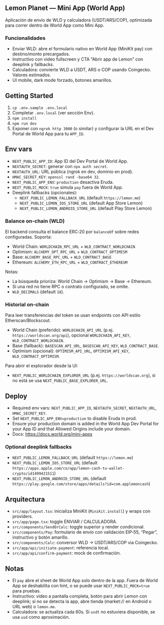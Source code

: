 ## Lemon Planet — Mini App (World App)

Aplicación de envío de WLD y calculadora (USDT/ARS/COP), optimizada para correr dentro de World App como Mini App.

### Funcionalidades
- Enviar WLD: abre el formulario nativo en World App (MiniKit pay) con destino/monto precargados.
- Instructivo con video fullscreen y CTA “Abrir app de Lemon” con deeplink y fallbacks.
- Calculadora: convierte WLD a USDT, ARS o COP usando Coingecko. Valores estimados.
- UI mobile, dark mode forzado, botones amarillos.

## Getting Started

1. `cp .env.sample .env.local`
2. Completar `.env.local` (ver sección Env).
3. `npm install`
4. `npm run dev`
5. Exponer con `ngrok http 3000` (o similar) y configurar la URL en el Dev Portal de World App para tu `APP_ID`.

## Env vars

- `NEXT_PUBLIC_APP_ID`: App ID del Dev Portal de World App.
- `NEXTAUTH_SECRET`: generar con `npx auth secret`.
- `NEXTAUTH_URL`: URL pública (ngrok en dev, dominio en prod).
- `HMAC_SECRET_KEY`: `openssl rand -base64 32`.
- `NEXT_PUBLIC_APP_ENV`: `production` desactiva Eruda.
- `NEXT_PUBLIC_MOCK`: `true` simula `pay` fuera de World App.
- Deeplink fallbacks (opcionales):
  - `NEXT_PUBLIC_LEMON_FALLBACK_URL` (default `https://lemon.me`)
  - `NEXT_PUBLIC_LEMON_IOS_STORE_URL` (default App Store Lemon)
  - `NEXT_PUBLIC_LEMON_ANDROID_STORE_URL` (default Play Store Lemon)

### Balance on-chain (WLD)

El backend consulta el balance ERC‑20 por `balanceOf` sobre redes configuradas. Soporta:
- World Chain: `WORLDCHAIN_RPC_URL` + `WLD_CONTRACT_WORLDCHAIN`
- Optimism: `ALCHEMY_OPT_RPC_URL` + `WLD_CONTRACT_OPTIMISM`
- Base: `ALCHEMY_BASE_RPC_URL` + `WLD_CONTRACT_BASE`
- Ethereum: `ALCHEMY_ETH_RPC_URL` + `WLD_CONTRACT_ETHEREUM`

Notas:
- La búsqueda prioriza: World Chain → Optimism → Base → Ethereum.
- Si una red no tiene RPC o contrato configurado, se omite.
- `WLD_DECIMALS` (default `18`).

### Historial on-chain

Para leer transferencias del token se usan endpoints con API estilo Etherscan/Blockscout.
- World Chain (preferido): `WORLDCHAIN_API_URL` (p.ej. `https://worldscan.org/api`), opcional `WORLDCHAIN_API_KEY`, `WLD_CONTRACT_WORLDCHAIN`.
- Base (fallback): `BASESCAN_API_URL`, `BASESCAN_API_KEY`, `WLD_CONTRACT_BASE`.
- Optimism (opcional): `OPTIMISM_API_URL`, `OPTIMISM_API_KEY`, `WLD_CONTRACT_OPTIMISM`.

Para abrir el explorador desde la UI:
- `NEXT_PUBLIC_WORLDCHAIN_EXPLORER_URL` (p.ej. `https://worldscan.org`), si no está se usa `NEXT_PUBLIC_BASE_EXPLORER_URL`.

## Deploy

- Required env vars: `NEXT_PUBLIC_APP_ID`, `NEXTAUTH_SECRET`, `NEXTAUTH_URL`, `HMAC_SECRET_KEY`.
- Set `NEXT_PUBLIC_APP_ENV=production` to disable Eruda in prod.
- Ensure your production domain is added in the World App Dev Portal for your App ID and that Allowed Origins include your domain.
- Docs: https://docs.world.org/mini-apps

### Optional deeplink fallbacks
- `NEXT_PUBLIC_LEMON_FALLBACK_URL` (default `https://lemon.me`)
- `NEXT_PUBLIC_LEMON_IOS_STORE_URL` (default `https://apps.apple.com/co/app/lemon-cash-tu-wallet-crypto/id1499421511`)
- `NEXT_PUBLIC_LEMON_ANDROID_STORE_URL` (default `https://play.google.com/store/apps/details?id=com.applemoncash`)

## Arquitectura

- `src/app/layout.tsx`: inicializa MiniKit (`MiniKit.install`) y wraps con providers.
- `src/app/page.tsx`: toggle ENVIAR / CALCULADORA.
- `src/components/SendOrCalc`: toggle superior y render condicional.
- `src/components/Pay`: formulario de envío con validación EIP‑55, “Pegar”, instructivo y botón amarillo.
- `src/components/Calc`: conversor WLD -> USDT/ARS/COP via Coingecko.
- `src/app/api/initiate-payment`: referencia local.
- `src/app/api/confirm-payment`: mock de confirmación.

## Notas

- El `pay` abre el sheet de World App solo dentro de la app. Fuera de World App se deshabilita con hint, o se puede usar `NEXT_PUBLIC_MOCK=true` para pruebas.
- Instructivo: video a pantalla completa, botón para abrir Lemon con deeplink; si no se detecta la app, abre tienda (market:// en Android o URL web) o `lemon.me`.
- Calculadora: se actualiza cada 60s. Si `usdt` no estuviera disponible, se usa `usd` como aproximación.
